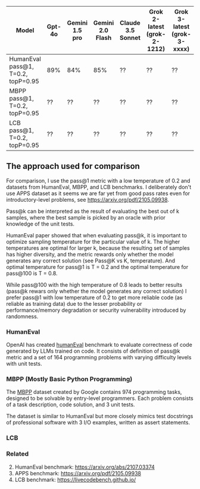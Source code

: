 
| Model | Gpt-4o | Gemini 1.5 pro | Gemini 2.0 Flash | Claude 3.5 Sonnet| Grok 2-latest (grok-2-1212) | Grok 3-latest (grok-3-xxxx)|
| -- | -- | -- | -- | -- | -- | -- |
| HumanEval pass@1, T=0.2, topP=0.95 | 89% | 84% | 85% | ?? | ?? | ?? |
| MBPP pass@1, T=0.2, topP=0.95 | ?? | ?? | ?? | ?? | ?? | ?? |
| LCB pass@1, T=0.2, topP=0.95 | ?? | ?? | ?? | ?? | ?? | ?? |


## The approach used for comparison
For comparison, I use the pass@1 metric with a low temperature of 0.2 and datasets from HumanEval, MBPP, and LCB benchmarks. 
I deliberately don't use APPS dataset as it seems we are far yet from good pass rates even for introductory-level problems, see https://arxiv.org/pdf/2105.09938.

Pass@k can be interpreted as the result of evaluating the best out of k samples, where the best sample is picked by an oracle with prior knowledge of the unit tests.

HumanEval paper showed that when evaluating pass@k, it is important to optimize sampling temperature for the particular value of k. 
The higher temperatures are optimal for larger k, because the resulting set of samples has higher diversity, and the metric rewards only whether the model generates any correct solution (see Pass@K vs K, temperature).
And optimal temperature for pass@1 is T = 0.2 and the optimal temperature for pass@100 is T = 0.8.

While pass@100 with the high temperature of 0.8 leads to better results (pass@k rewars only whether the model generates any correct solution) I prefer pass@1 with low temperature of 0.2 to get more reliable code (as reliable as training data) due to the lesser probability or performance/memory degradation or security vulnerability introduced by randomness.


### HumanEval
OpenAI has created [humanEval](https://arxiv.org/abs/2107.03374) benchmark to evaluate correctness of code generated by LLMs trained on code.
It consists of definition of pass@k metric and a set of 164 programming problems with varying difficulty levels with unit tests.


### MBPP (Mostly Basic Python Programming)
The [MBPP](https://arxiv.org/pdf/2108.07732v1) dataset created by Google contains 974 programming tasks, designed to be solvable by entry-level programmers.
Each problem consists of a task description, code solution, and 3 unit tests.

The dataset is similar to HumanEval but more closely mimics test docstrings of professional software with 3 I/O examples, written as assert statements.

### LCB 


### Related
2. HumanEval benchmark: https://arxiv.org/abs/2107.03374
3. APPS benchmark: https://arxiv.org/pdf/2105.09938
4. LCB benchmark: https://livecodebench.github.io/
